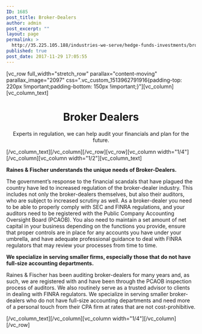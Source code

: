 ```yaml
---
ID: 1685
post_title: Broker-Dealers
author: admin
post_excerpt: ""
layout: page
permalink: >
  http://35.225.105.188/industries-we-serve/hedge-funds-investments/broker-dealers/
published: true
post_date: 2017-11-29 17:05:55
---
```

[vc_row full_width="stretch_row" parallax="content-moving" parallax_image="2097" css=".vc_custom_1513962791916{padding-top: 220px !important;padding-bottom: 150px !important;}"][vc_column][vc_column_text]
<h1 style="text-align: center;">Broker Dealers</h1>
<p style="text-align: center;">Experts in regulation, we can help audit your financials and plan for the future.</p>
[/vc_column_text][/vc_column][/vc_row][vc_row][vc_column width="1/4"][/vc_column][vc_column width="1/2"][vc_column_text]
<p style="font-weight: 400;"><b><strong>Raines &amp; Fischer understands the unique needs of Broker-Dealers.</strong></b></p>
<p style="font-weight: 400;">The government’s response to the financial scandals that have plagued the country have led to increased regulation of the broker-dealer industry. This includes not only the broker-dealers themselves, but also their auditors, who are subject to increased scrutiny as well. As a broker-dealer you need to be able to properly comply with SEC and FINRA regulations, and your auditors need to be registered with the Public Company Accounting Oversight Board (PCAOB). You also need to maintain a set amount of net capital in your business depending on the functions you provide, ensure that proper controls are in place for any accounts you have under your umbrella, and have adequate professional guidance to deal with FINRA regulators that may review your processes from time to time.</p>
<p style="font-weight: 400;"><b><strong>We specialize in serving smaller firms, especially those that do not have full-size accounting departments.</strong></b></p>
<p style="font-weight: 400;">Raines &amp; Fischer has been auditing broker-dealers for many years and, as such, we are registered with and have been through the PCAOB inspection process of auditors. We also routinely serve as a trusted advisor to clients in dealing with FINRA regulators. We specialize in serving smaller broker-dealers who do not have full-size accounting departments and need more of a personal touch from their CPA firm at rates that are not cost-prohibitive.</p>
[/vc_column_text][/vc_column][vc_column width="1/4"][/vc_column][/vc_row]